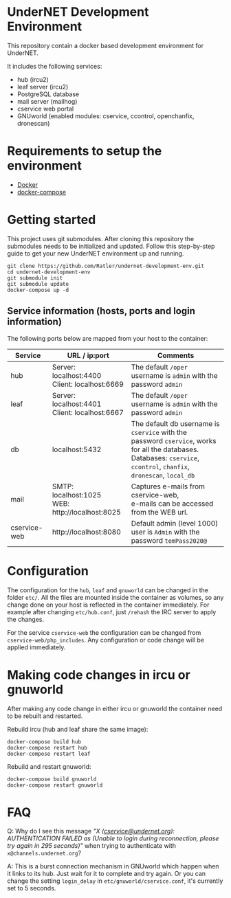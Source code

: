 UnderNET Development Environment
================================

This repository contain a docker based development environment for UnderNET.

It includes the following services:

- hub (ircu2)
- leaf server (ircu2)
- PostgreSQL database
- mail server (mailhog)
- cservice web portal
- GNUworld (enabled modules: cservice, ccontrol, openchanfix, dronescan)


# Requirements to setup the environment

- [Docker](https://www.docker.com/)
- [docker-compose](https://docs.docker.com/compose/)


# Getting started

This project uses git submodules. After cloning this repository the submodules needs to be
initialized and updated. Follow this step-by-step guide to get your new UnderNET environment 
up and running.

```
git clone https://github.com/Ratler/undernet-development-env.git
cd undernet-development-env
git submodule init
git submodule update
docker-compose up -d
```

## Service information (hosts, ports and login information)

The following ports below are mapped from your host to the container:

| Service      | URL / ip:port                                        | Comments                                                                                                                                                                    |
|--------------|------------------------------------------------------|-----------------------------------------------------------------------------------------------------------------------------------------------------------------------------|
| hub          | Server: localhost:4400 <br> Client: localhost:6669   | The default `/oper` username is `admin` with the password `admin`                                                                                                           |
| leaf         | Server: localhost:4401 <br> Client: localhost:6667   | The default `/oper` username is `admin` with the password `admin`                                                                                                           |
| db           | localhost:5432                                       | The default db username is `cservice` with the password `cservice`, works for all the databases. <br> Databases: `cservice`, `ccontrol`, `chanfix`, `dronescan`, `local_db` |
 | mail         | SMTP: localhost:1025 <br> WEB: http://localhost:8025 | Captures e-mails from cservice-web, <br>e-mails can be accessed from the WEB url.                                                                                           |
 | cservice-web | http://localhost:8080                                | Default admin (level 1000) user is `Admin` with the password `temPass2020@`                                                                                                 |


# Configuration

The configuration for the `hub`, `leaf` and `gnuworld` can be changed in the folder `etc/`.
All the files are mounted inside the container as volumes, so any change done on your host
is reflected in the container immediately. For example after changing `etc/hub.conf`, just 
`/rehash` the IRC server to apply the changes.

For the service `cservice-web` the configuration can be changed from `cservice-web/php_includes`. Any configuration
or code change will be applied immediately.

# Making code changes in ircu or gnuworld

After making any code change in either ircu or gnuworld the container need to be rebuilt and restarted.

Rebuild ircu (hub and leaf share the same image):
```
docker-compose build hub
docker-compose restart hub
docker-compose restart leaf
```

Rebuild and restart gnuworld:
```
docker-compose build gnuworld
docker-compose restart gnuworld
```


# FAQ
Q: Why do I see this message _"X (cservice@undernet.org): AUTHENTICATION FAILED as <user> 
   (Unable to login during reconnection, please try again in 295 seconds)"_ when trying to 
   authenticate with `x@channels.undernet.org`?

A: This is a burst connection mechanism in GNUworld which happen when it links to its hub. 
   Just wait for it to complete and try again. Or you can change the setting `login_delay` in
   `etc/gnuworld/cservice.conf`, it's currently set to 5 seconds.